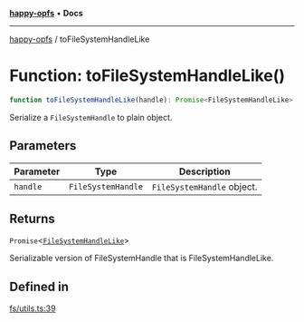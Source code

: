 [**happy-opfs**](../README.md) • **Docs**

***

[happy-opfs](../README.md) / toFileSystemHandleLike

# Function: toFileSystemHandleLike()

```ts
function toFileSystemHandleLike(handle): Promise<FileSystemHandleLike>
```

Serialize a `FileSystemHandle` to plain object.

## Parameters

| Parameter | Type | Description |
| ------ | ------ | ------ |
| `handle` | `FileSystemHandle` | `FileSystemHandle` object. |

## Returns

`Promise`\<[`FileSystemHandleLike`](../interfaces/FileSystemHandleLike.md)\>

Serializable version of FileSystemHandle that is FileSystemHandleLike.

## Defined in

[fs/utils.ts:39](https://github.com/JiangJie/happy-opfs/blob/a6314c4612c605f77895adcb9d6d91abcaafaa7d/src/fs/utils.ts#L39)
